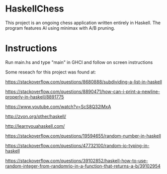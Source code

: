 # HaskellChess

This project is an ongoing chess application written entirely in Haskell. The program features AI using minimax with A/B pruning.

# Instructions

Run main.hs and type "main" in GHCI and follow on screen instructions

Some reseach for this project was found at: 

https://stackoverflow.com/questions/8680888/subdividing-a-list-in-haskell 

https://stackoverflow.com/questions/8890471/how-can-i-print-a-newline-properly-in-haskell/8891775 

https://www.youtube.com/watch?v=ScS8Q32lMxA

http://zvon.org/other/haskell/

http://learnyouahaskell.com/

https://stackoverflow.com/questions/19594655/random-number-in-haskell

https://stackoverflow.com/questions/47732100/random-io-typing-in-haskell

https://stackoverflow.com/questions/39102852/haskell-how-to-use-random-integer-from-randomrio-in-a-function-that-returns-a-b/39102954
